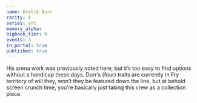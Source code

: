 ```yaml
---
name: Gralik Durr
rarity: 4
series: ent
memory_alpha:
bigbook_tier: 8
events: 3
in_portal: true
published: true
---
```


His arena work was previously noted here, but it’s too easy to find options without a handicap these days. Durr’s (four) traits are currently in Fry territory of will they, won’t they be featured down the line, but at behold screen crunch time, you’re basically just taking this crew as a collection piece.
